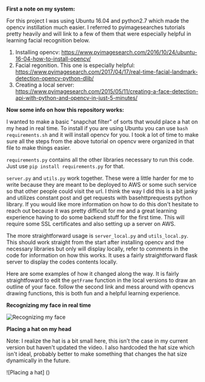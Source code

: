 **First a note on my system:**

For this project I was using Ubuntu 16.04 and python2.7 which made the opencv instillation much easier. I referred to pyimagesearches tutorials pretty heavily and will link to a few of them that were especially helpful in learning facial recognition below.

1. Installing opencv: https://www.pyimagesearch.com/2016/10/24/ubuntu-16-04-how-to-install-opencv/
2. Facial regonition. This one is especially helpful: https://www.pyimagesearch.com/2017/04/17/real-time-facial-landmark-detection-opencv-python-dlib/
3. Creating a local server: https://www.pyimagesearch.com/2015/05/11/creating-a-face-detection-api-with-python-and-opencv-in-just-5-minutes/

**Now some info on how this repository works:**

I wanted to make a basic "snapchat filter" of sorts that would place a hat on my head in real time. To install if you are using Ubuntu you can use `bash requirements.sh` and it will install opencv for you. I took a lot of time to make sure all the steps from the above tutorial on opencv were organized in that file to make things easier. 

`requirements.py` contains all the other libraries necessary to run this code. Just use `pip install requirements.py` for that.

`server.py` and `utils.py` work together. These were a little harder for me to write because they are meant to be deployed to AWS or some such service so that other people could visit the url. I think the way I did this is a bit janky and utilizes constant post and get requests with basehttprequests python library. If you would like more information on how to do this don't hesitate to reach out because it was pretty difficult for me and a great learning experience having to do some backend stuff for the first time. This will require some SSL certificates and also setting up a server on AWS.

The more straightforward usage is `server_local.py` and `utils_local.py`. This should work straight from the start after installing opencv and the necessary libraries but only will display locally, refer to comments in the code for information on how this works. It uses a fairly straightforward flask server to display the codes contents locally.

Here are some examples of how it changed along the way. It is fairly straightfoward to edit the  `getFrame` function in the local versions to draw an outline of your face. follow the second link and mess around with opencvs drawing functions, this is both fun and a helpful learning experience. 

**Recognizing my face in real time**

![Recognizing my face](https://github.com/scottdet/virtual_mirror/blob/master/recognition.gif)

**Placing a hat on my head**

Note: I realize the hat is a bit small here, this isn't the case in my current version but haven't updated the video. I also hardcoded the hat size which isn't ideal, probably better to make something that changes the hat size dynamically in the future.

![Placing a hat] ()
